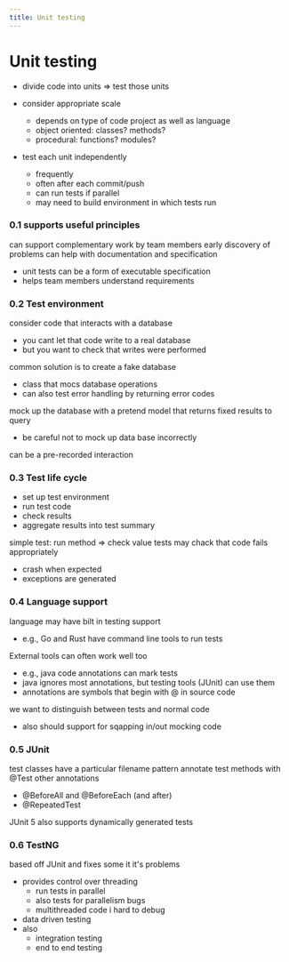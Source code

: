 ```yaml
---
title: Unit testing
---
```

# Unit testing
- divide code into units ⇒ test those units

- consider appropriate scale
	- depends on type of code project as well as language
	- object oriented: classes? methods?
	- procedural: functions? modules?

- test each unit independently
	- frequently
	- often after each commit/push
	- can run tests if parallel
	- may need to build environment in which tests run

### 0.1 supports useful principles
can support complementary work by team members
early discovery of problems
can help with documentation and specification
- unit tests can be a form of executable specification
- helps team members understand requirements

### 0.2 Test environment
consider code that interacts with a database
- you cant let that code write to a real database
- but you want to check that writes were performed

common solution is to create a fake database
- class that mocs database operations
- can also test error handling by returning error codes

mock up the database with a pretend model that returns fixed results to query
- be careful not to mock up data base incorrectly

can be a pre-recorded interaction

### 0.3 Test life cycle
- set up test environment
- run test code
- check results
- aggregate results into test summary

simple test: run method ⇒ check value
tests may chack that code fails appropriately
- crash when expected
- exceptions are generated

### 0.4 Language support
language may have bilt in testing support
- e.g., Go and Rust have command line tools to run tests

External tools can often work well too
- e.g., java code annotations can mark tests
- java ignores most annotations, but testing tools (JUnit)  can use them
- annotations are symbols that begin with @ in source code

we want to distinguish between tests and normal code
- also should support for sqapping in/out mocking code

### 0.5 JUnit
test classes have a particular filename pattern
annotate test methods with @Test
other annotations
- @BeforeAll and @BeforeEach (and after)
- @RepeatedTest

JUnit 5 also supports dynamically generated tests

### 0.6 TestNG
based off JUnit and fixes some it it's problems
- provides control over threading
	- run tests in parallel
	- also tests for parallelism bugs
	- multithreaded code i hard to debug
- data driven testing
- also
	- integration testing
	- end to end testing